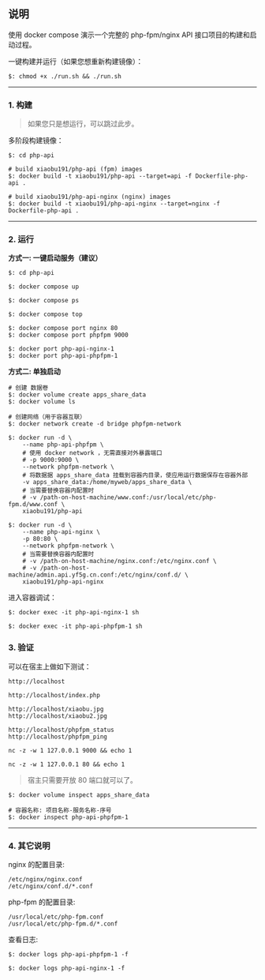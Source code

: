 ## 说明

使用 docker compose 演示一个完整的 php-fpm/nginx API 接口项目的构建和启动过程。

一键构建并运行（如果您想重新构建镜像）：

```shell
$: chmod +x ./run.sh && ./run.sh
```

----

### 1. 构建

> 如果您只是想运行，可以跳过此步。

多阶段构建镜像：

```shell
$: cd php-api

# build xiaobu191/php-api (fpm) images
$: docker build -t xiaobu191/php-api --target=api -f Dockerfile-php-api .

# build xiaobu191/php-api-nginx (nginx) images
$: docker build -t xiaobu191/php-api-nginx --target=nginx -f Dockerfile-php-api .
```

----

### 2. 运行

**方式一: 一键启动服务（建议）**

```shell
$: cd php-api

$: docker compose up

$: docker compose ps

$: docker compose top

$: docker compose port nginx 80
$: docker compose port phpfpm 9000

$: docker port php-api-nginx-1
$: docker port php-api-phpfpm-1
```

**方式二: 单独启动**

```
# 创建 数据卷
$: docker volume create apps_share_data
$: docker volume ls

# 创建网络（用于容器互联）
$: docker network create -d bridge phpfpm-network
```

```shell
$: docker run -d \
    --name php-api-phpfpm \
    # 使用 docker network ，无需直接对外暴露端口
    # -p 9000:9000 \
    --network phpfpm-network \
    # 将数据据 apps_share_data 挂载到容器内目录，使应用运行数据保存在容器外部
    -v apps_share_data:/home/myweb/apps_share_data \
    # 当需要替换容器内配置时
    # -v /path-on-host-machine/www.conf:/usr/local/etc/php-fpm.d/www.conf \
    xiaobu191/php-api
```

```shell
$: docker run -d \
    --name php-api-nginx \
    -p 80:80 \
    --network phpfpm-network \
    # 当需要替换容器内配置时
    # -v /path-on-host-machine/nginx.conf:/etc/nginx.conf \
    # -v /path-on-host-machine/admin.api.yf5g.cn.conf:/etc/nginx/conf.d/ \
    xiaobu191/php-api-nginx
```

进入容器调试：

```shell
$: docker exec -it php-api-nginx-1 sh

$: docker exec -it php-api-phpfpm-1 sh
```

### 3. 验证

可以在宿主上做如下测试：
~~~
http://localhost

http://localhost/index.php

http://localhost/xiaobu.jpg
http://localhost/xiaobu2.jpg

http://localhost/phpfpm_status
http://localhost/phpfpm_ping

nc -z -w 1 127.0.0.1 9000 && echo 1

nc -z -w 1 127.0.0.1 80 && echo 1
~~~

> 宿主只需要开放 80 端口就可以了。

```shell
$: docker volume inspect apps_share_data

# 容器名称: 项目名称-服务名称-序号
$: docker inspect php-api-phpfpm-1
```

----

### 4. 其它说明

nginx 的配置目录:
~~~
/etc/nginx/nginx.conf
/etc/nginx/conf.d/*.conf
~~~

php-fpm 的配置目录:
~~~
/usr/local/etc/php-fpm.conf
/usr/local/etc/php-fpm.d/*.conf
~~~


查看日志:

```shell
$: docker logs php-api-phpfpm-1 -f

$: docker logs php-api-nginx-1 -f
```
